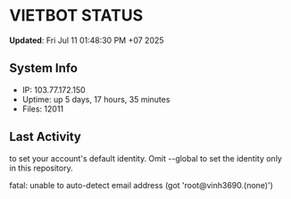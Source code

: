 # VIETBOT STATUS
**Updated**: Fri Jul 11 01:48:30 PM +07 2025

## System Info
- IP: 103.77.172.150
- Uptime: up 5 days, 17 hours, 35 minutes
- Files: 12011

## Last Activity

to set your account's default identity.
Omit --global to set the identity only in this repository.

fatal: unable to auto-detect email address (got 'root@vinh3690.(none)')
